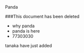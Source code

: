 Panda

###This document has been deleted
- why panda 
- panda is here
- 77303030

tanaka have just added
